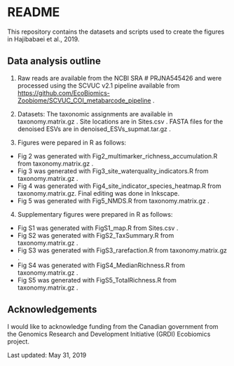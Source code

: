 # README

This repository contains the datasets and scripts used to create the figures in Hajibabaei et al., 2019.

## Data analysis outline

1. Raw reads are available from the NCBI SRA # PRJNA545426 and were processed using the SCVUC v2.1 pipeline available from https://github.com/EcoBiomics-Zoobiome/SCVUC_COI_metabarcode_pipeline . 

2. Datasets: The taxonomic assignments are available in taxonomy.matrix.gz .  Site locations are in Sites.csv . FASTA files for the denoised ESVs are in denoised_ESVs_supmat.tar.gz .

3. Figures were pepared in R as follows:
  * Fig 2 was generated with Fig2_multimarker_richness_accumulation.R from taxonomy.matrix.gz . 
  * Fig 3 was generated with Fig3_site_waterquality_indicators.R from taxonomy.matrix.gz . 
  * Fig 4 was generated with Fig4_site_indicator_species_heatmap.R from taxonomy.matrix.gz.  Final editing was done in Inkscape.
  * Fig 5 was generated with Fig5_NMDS.R from taxonomy.matrix.gz . 
  
4. Supplementary figures were prepared in R as follows:
  * Fig S1 was generated with FigS1_map.R from Sites.csv . 
  * Fig S2 was generated with FigS2_TaxSummary.R from taxonomy.matrix.gz . 
  * Fig S3 was generated with FigS3_rarefaction.R from taxonomy.matrix.gz . 
  * Fig S4 was generated with FigS4_MedianRichness.R from taxonomy.matrix.gz . 
  * Fig S5 was generated with FigS5_TotalRichness.R from taxonomy.matrix.gz . 

## Acknowledgements

I would like to acknowledge funding from the Canadian government from the Genomics Research and Development Initiative (GRDI) Ecobiomics project.

Last updated: May 31, 2019
